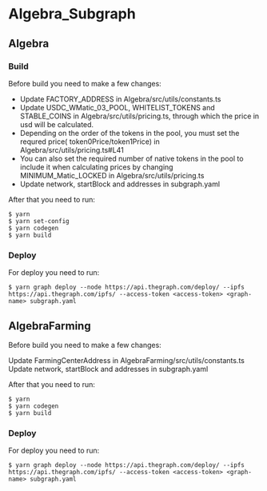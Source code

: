 # Algebra_Subgraph

## Algebra

### Build

Before build you need to make a few changes: 

* Update FACTORY_ADDRESS in Algebra/src/utils/constants.ts
* Update USDC_WMatic_03_POOL,  WHITELIST_TOKENS and STABLE_COINS in Algebra/src/utils/pricing.ts, through which the price in usd will be calculated.
* Depending on the order of the tokens in the pool, you must set the requred price( token0Price/token1Price) in Algebra/src/utils/pricing.ts#L41
* You can also set the required number of native tokens in the pool to include it when calculating prices by changing MINIMUM_Matic_LOCKED in Algebra/src/utils/pricing.ts
* Update network, startBlock and addresses in subgraph.yaml

After that you need to run:
```
$ yarn
$ yarn set-config
$ yarn codegen
$ yarn build 
```

### Deploy

For deploy you need to run:
```
$ yarn graph deploy --node https://api.thegraph.com/deploy/ --ipfs https://api.thegraph.com/ipfs/ --access-token <access-token> <graph-name> subgraph.yaml
```

## AlgebraFarming

Before build you need to make a few changes:

Update FarmingCenterAddress in AlgebraFarming/src/utils/constants.ts
Update network, startBlock and addresses in subgraph.yaml

After that you need to run:
```
$ yarn
$ yarn codegen
$ yarn build 
```

### Deploy

For deploy you need to run:
```
$ yarn graph deploy --node https://api.thegraph.com/deploy/ --ipfs https://api.thegraph.com/ipfs/ --access-token <access-token> <graph-name> subgraph.yaml
```
